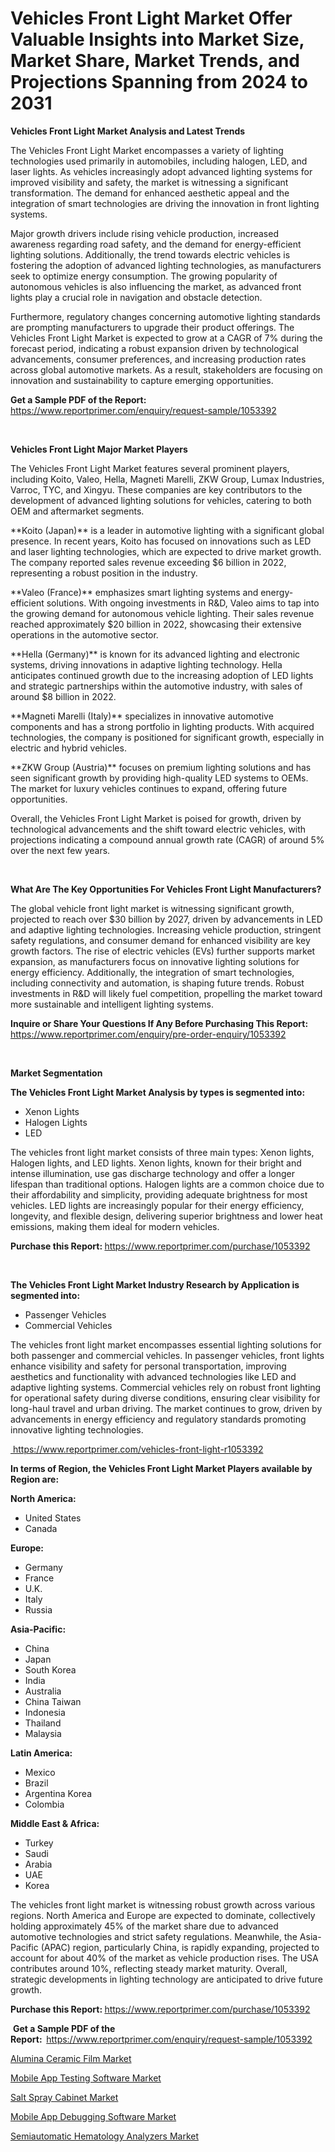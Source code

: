 <p><h1>Vehicles Front Light Market Offer Valuable Insights into Market Size, Market Share, Market Trends, and Projections Spanning from 2024 to 2031</h1></p><p><strong>Vehicles Front Light Market Analysis and Latest Trends</strong></p>
<p><p>The Vehicles Front Light Market encompasses a variety of lighting technologies used primarily in automobiles, including halogen, LED, and laser lights. As vehicles increasingly adopt advanced lighting systems for improved visibility and safety, the market is witnessing a significant transformation. The demand for enhanced aesthetic appeal and the integration of smart technologies are driving the innovation in front lighting systems.</p><p>Major growth drivers include rising vehicle production, increased awareness regarding road safety, and the demand for energy-efficient lighting solutions. Additionally, the trend towards electric vehicles is fostering the adoption of advanced lighting technologies, as manufacturers seek to optimize energy consumption. The growing popularity of autonomous vehicles is also influencing the market, as advanced front lights play a crucial role in navigation and obstacle detection.</p><p>Furthermore, regulatory changes concerning automotive lighting standards are prompting manufacturers to upgrade their product offerings. The Vehicles Front Light Market is expected to grow at a CAGR of 7% during the forecast period, indicating a robust expansion driven by technological advancements, consumer preferences, and increasing production rates across global automotive markets. As a result, stakeholders are focusing on innovation and sustainability to capture emerging opportunities.</p></p>
<p><strong>Get a Sample PDF of the Report:&nbsp;</strong> <a href="https://www.reportprimer.com/enquiry/request-sample/1053392">https://www.reportprimer.com/enquiry/request-sample/1053392</a></p>
<p>&nbsp;</p>
<p><strong>Vehicles Front Light Major Market Players</strong></p>
<p><p>The Vehicles Front Light Market features several prominent players, including Koito, Valeo, Hella, Magneti Marelli, ZKW Group, Lumax Industries, Varroc, TYC, and Xingyu. These companies are key contributors to the development of advanced lighting solutions for vehicles, catering to both OEM and aftermarket segments.</p><p>**Koito (Japan)** is a leader in automotive lighting with a significant global presence. In recent years, Koito has focused on innovations such as LED and laser lighting technologies, which are expected to drive market growth. The company reported sales revenue exceeding $6 billion in 2022, representing a robust position in the industry.</p><p>**Valeo (France)** emphasizes smart lighting systems and energy-efficient solutions. With ongoing investments in R&D, Valeo aims to tap into the growing demand for autonomous vehicle lighting. Their sales revenue reached approximately $20 billion in 2022, showcasing their extensive operations in the automotive sector.</p><p>**Hella (Germany)** is known for its advanced lighting and electronic systems, driving innovations in adaptive lighting technology. Hella anticipates continued growth due to the increasing adoption of LED lights and strategic partnerships within the automotive industry, with sales of around $8 billion in 2022.</p><p>**Magneti Marelli (Italy)** specializes in innovative automotive components and has a strong portfolio in lighting products. With acquired technologies, the company is positioned for significant growth, especially in electric and hybrid vehicles.</p><p>**ZKW Group (Austria)** focuses on premium lighting solutions and has seen significant growth by providing high-quality LED systems to OEMs. The market for luxury vehicles continues to expand, offering future opportunities.</p><p>Overall, the Vehicles Front Light Market is poised for growth, driven by technological advancements and the shift toward electric vehicles, with projections indicating a compound annual growth rate (CAGR) of around 5% over the next few years.</p></p>
<p>&nbsp;</p>
<p><strong>What Are The Key Opportunities For Vehicles Front Light Manufacturers?</strong></p>
<p><p>The global vehicle front light market is witnessing significant growth, projected to reach over $30 billion by 2027, driven by advancements in LED and adaptive lighting technologies. Increasing vehicle production, stringent safety regulations, and consumer demand for enhanced visibility are key growth factors. The rise of electric vehicles (EVs) further supports market expansion, as manufacturers focus on innovative lighting solutions for energy efficiency. Additionally, the integration of smart technologies, including connectivity and automation, is shaping future trends. Robust investments in R&D will likely fuel competition, propelling the market toward more sustainable and intelligent lighting systems.</p></p>
<p><strong>Inquire or Share Your Questions If Any Before Purchasing This Report:</strong> <a href="https://www.reportprimer.com/enquiry/pre-order-enquiry/1053392">https://www.reportprimer.com/enquiry/pre-order-enquiry/1053392</a></p>
<p>&nbsp;</p>
<p><strong>Market Segmentation</strong></p>
<p><strong>The Vehicles Front Light Market Analysis by types is segmented into:</strong></p>
<p><ul><li>Xenon Lights</li><li>Halogen Lights</li><li>LED</li></ul></p>
<p><p>The vehicles front light market consists of three main types: Xenon lights, Halogen lights, and LED lights. Xenon lights, known for their bright and intense illumination, use gas discharge technology and offer a longer lifespan than traditional options. Halogen lights are a common choice due to their affordability and simplicity, providing adequate brightness for most vehicles. LED lights are increasingly popular for their energy efficiency, longevity, and flexible design, delivering superior brightness and lower heat emissions, making them ideal for modern vehicles.</p></p>
<p><strong>Purchase this Report:&nbsp;</strong><a href="https://www.reportprimer.com/purchase/1053392">https://www.reportprimer.com/purchase/1053392</a></p>
<p>&nbsp;</p>
<p><strong>The Vehicles Front Light Market Industry Research by Application is segmented into:</strong></p>
<p><ul><li>Passenger Vehicles</li><li>Commercial Vehicles</li></ul></p>
<p><p>The vehicles front light market encompasses essential lighting solutions for both passenger and commercial vehicles. In passenger vehicles, front lights enhance visibility and safety for personal transportation, improving aesthetics and functionality with advanced technologies like LED and adaptive lighting systems. Commercial vehicles rely on robust front lighting for operational safety during diverse conditions, ensuring clear visibility for long-haul travel and urban driving. The market continues to grow, driven by advancements in energy efficiency and regulatory standards promoting innovative lighting technologies.</p></p>
<p><a href="https://www.reportprimer.com/vehicles-front-light-r1053392">&nbsp;https://www.reportprimer.com/vehicles-front-light-r1053392</a></p>
<p><strong>In terms of Region, the Vehicles Front Light Market Players available by Region are:</strong></p>
<p>
    <p> <strong> North America: </strong>
        <ul>
            <li>United States</li>
            <li>Canada</li>
        </ul>
        </p> 
    <p> <strong> Europe: </strong>
        <ul>
            <li>Germany</li>
            <li>France</li>
            <li>U.K.</li>
            <li>Italy</li>
            <li>Russia</li>
        </ul>
        </p> 
    <p> <strong> Asia-Pacific: </strong>
        <ul>
            <li>China</li>
            <li>Japan</li>
            <li>South Korea</li>
            <li>India</li>
            <li>Australia</li>
            <li>China Taiwan</li>
            <li>Indonesia</li>
            <li>Thailand</li>
            <li>Malaysia</li>
        </ul>
        </p> 
    <p> <strong> Latin America: </strong>
        <ul>
            <li>Mexico</li>
            <li>Brazil</li>
            <li>Argentina Korea</li>
            <li>Colombia</li>
        </ul>
        </p> 
    <p> <strong> Middle East & Africa: </strong>
        <ul>
            <li>Turkey</li>
            <li>Saudi</li>
            <li>Arabia</li>
            <li>UAE</li>
            <li>Korea</li>
        </ul>
    </p>
    </p>
<p><p>The vehicles front light market is witnessing robust growth across various regions. North America and Europe are expected to dominate, collectively holding approximately 45% of the market share due to advanced automotive technologies and strict safety regulations. Meanwhile, the Asia-Pacific (APAC) region, particularly China, is rapidly expanding, projected to account for about 40% of the market as vehicle production rises. The USA contributes around 10%, reflecting steady market maturity. Overall, strategic developments in lighting technology are anticipated to drive future growth.</p></p>
<p><strong>Purchase this Report: </strong><a href="https://www.reportprimer.com/purchase/1053392">https://www.reportprimer.com/purchase/1053392</a></p>
<p>&nbsp;<strong>Get a Sample PDF of the Report:&nbsp;&nbsp;</strong><a href="https://www.reportprimer.com/enquiry/request-sample/1053392">https://www.reportprimer.com/enquiry/request-sample/1053392</a></p>
<p><strong></strong></p>
<p><p><a href="https://medium.com/@rionkhanvai01_78551/alumina-ceramic-film-market-global-market-insights-and-sales-trends-2024-to-2031-0d745e81b82e">Alumina Ceramic Film Market</a></p><p><a href="https://www.linkedin.com/pulse/global-mobile-app-testing-software-market-trends-forecasts-strategic-okv2f">Mobile App Testing Software Market</a></p><p><a href="https://issuu.com/reportprime-2/docs/salt-spray-cabinet-market-size-2030_8f1898479a1312">Salt Spray Cabinet Market</a></p><p><a href="https://www.linkedin.com/pulse/navigating-global-mobile-app-debugging-software-market-from-ffnsf">Mobile App Debugging Software Market</a></p><p><a href="https://medium.com/@thuyvuongpk_30919/semiautomatic-hematology-analyzers-industry-analysis-report-its-market-size-growing-with-a-cagr-of-340df9e34b4c?postPublishedType=repub">Semiautomatic Hematology Analyzers Market</a></p></p>